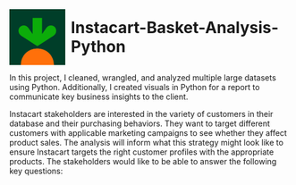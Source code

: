 <div style="display: flex; align-items: center;">
  <img src="https://github.com/Tiffkinn/Instacart-Basket-Analysis-Python/blob/main/instacart2.png" alt="Logo for Instacart with the name and a carrot graphic." width="100" height="100" style="margin-right: 10px;">
  <div>
    <h1 style="margin: 0;">Instacart-Basket-Analysis-Python</h1>
  </div>
</div>



In this project, I cleaned, wrangled, and analyzed multiple large datasets using Python. Additionally, I created visuals in Python for a report to communicate key business insights to the client.

Instacart stakeholders are interested in the variety of customers in their database and their purchasing behaviors. They want to target different customers with applicable marketing campaigns to see whether they affect product sales. The analysis will inform what this strategy might look like to ensure Instacart targets the right customer profiles with the appropriate products. The stakeholders would like to be able to answer the following key questions:

